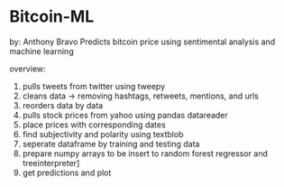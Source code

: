 # Bitcoin-ML
by: Anthony Bravo
Predicts bitcoin price using sentimental analysis and machine learning

overview:
1. pulls tweets from twitter using tweepy
2. cleans data -> removing hashtags, retweets, mentions, and urls
3. reorders data by data
4. pulls stock prices from yahoo using pandas datareader
5. place prices with corresponding dates
6. find subjectivity and polarity using textblob
7. seperate dataframe by training and testing data
8. prepare numpy arrays to be insert to random forest regressor and treeinterpreter]
9. get predictions and plot
